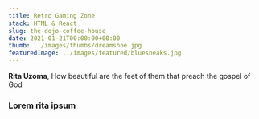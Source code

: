 ```yaml
---
title: Retro Gaming Zone
stack: HTML & React
slug: the-dojo-coffee-house
date: 2021-01-21T00:00:00+00:00
thumb: ../images/thumbs/dreamshoe.jpg
featuredImage: ../images/featured/bluesneaks.jpg
---
```


**Rita Uzoma**, How beautiful are the feet of them that preach the gospel of God

### Lorem rita ipsum
